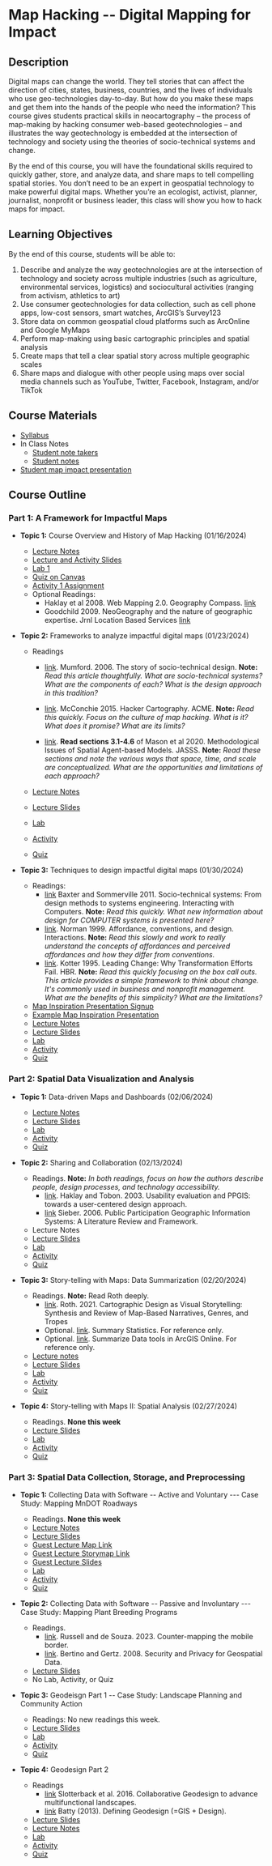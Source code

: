 # Map Hacking -- Digital Mapping for Impact

## Description

Digital maps can change the world. They tell stories that can affect the direction of cities, states, business, countries, and the lives of individuals who use geo-technologies day-to-day. But how do you make these maps and get them into the hands of the people who need the information? This course gives students practical skills in neocartography – the process of map-making by hacking consumer web-based geotechnologies – and illustrates the way geotechnology is embedded at the intersection of technology and society using the theories of socio-technical systems and change.

By the end of this course, you will have the foundational skills required to quickly gather, store, and analyze data, and share maps to tell compelling spatial stories. You don’t need to be an expert in geospatial technology to make powerful digital maps. Whether you’re an ecologist, activist, planner, journalist, nonprofit or business leader, this class will show you how to hack maps for impact.



## Learning Objectives

By the end of this course, students will be able to:
1.	Describe and analyze the way geotechnologies are at the intersection of technology and society across multiple industries (such as agriculture, environmental services, logistics) and sociocultural activities (ranging from activism, athletics to art)
2.	Use consumer geotechnologies for data collection, such as cell phone apps, low-cost sensors, smart watches, ArcGIS’s Survey123
3.	Store data on common geospatial cloud platforms such as ArcOnline and Google MyMaps
4.	Perform map-making using basic cartographic principles and spatial analysis
5.	Create maps that tell a clear spatial story across multiple geographic scales 
6.	Share maps and dialogue with other people using maps over social media channels such as YouTube, Twitter, Facebook, Instagram, and/or TikTok


## Course Materials
- [Syllabus](https://www.dropbox.com/scl/fi/wh4c1731hq72zvepmm0cb/GEOG3523_syllabus_in_person.docx?rlkey=v30drily9g0ct0sollnursj8b&dl=0)
- In Class Notes
  - [Student note takers](https://docs.google.com/spreadsheets/d/1LXTePmv203b_BeoKpW6iGAbs8MvA7miz2ojbqKX3EQk/edit?usp=drive_link)
  - [Student notes](https://docs.google.com/document/d/1AVYVFtF9tBi4w8hK0iNxkqCfJi6k9rusFYCVo6gvlYM/edit)
- [Student map impact presentation](https://docs.google.com/spreadsheets/d/1c4qGNcXkVMIrJODwFfpDhjDV2DI0jiTHq1GEgwWDAu0/edit?usp=drive_link)




## Course Outline

### Part 1: A Framework for Impactful Maps 
- **Topic 1:** Course Overview and History of Map Hacking (01/16/2024)
  - [Lecture Notes](https://www.dropbox.com/scl/fi/4py9uyxthxf2h6khqled4/01_Introduction_History_Digital-Mapping-Lecture-Notes.docx?rlkey=e44hqj66c6zx60tomi4zrzi5z&dl=0)
  - [Lecture and Activity Slides](https://www.dropbox.com/scl/fi/jyrzvt3f2yham4clofzmk/01_Introduction_History_Digital-Mapping-Lecture-Notes.pptx?rlkey=d97699b7dddz6ddjez6nkgwgf&dl=0)
  - [Lab 1](https://www.dropbox.com/scl/fi/dbryb9hk0nfyu5flx9gs6/01_Digital-Mapping-Lab-1.docx?rlkey=s29e4rlj4f2tc7the75knp9vh&dl=0)
  - [Quiz on Canvas](https://canvas.umn.edu/courses/423700/assignments/3734627)
  - [Activity 1 Assignment](https://canvas.umn.edu/courses/423700/assignments/3735006)
  - Optional Readings:
      - Haklay et al 2008. Web Mapping 2.0. Geography Compass. [link](https://www.dropbox.com/scl/fi/c3i4qygodp9nw3zkyiral/Haklay-et-al.-2008-Web-Mapping-2.0-The-Neogeography-of-the-GeoWeb.pdf?rlkey=xbsoyczyykc3l3pizyl4t9nbv&dl=0)
      - Goodchild 2009. NeoGeography and the nature of geographic expertise. Jrnl Location Based Services [link](https://www.dropbox.com/scl/fi/iabc28eqyknrbgfo975ky/Goodchild-2009-NeoGeography-and-the-nature-of-geographic-expertis.pdf?rlkey=4jj7jwysl3r2hm2ifq7ky12h8&dl=0)

- **Topic 2:** Frameworks to analyze impactful digital maps (01/23/2024)
  - Readings

    - [link](https://www.dropbox.com/scl/fi/5xn7hmj7n4hq0gkhiiq10/Mumford-2006-The-story-of-socio-technical-design-reflections-o.pdf?rlkey=0d1v8c8ue98uvog57rlsbpv16&dl=0).
    Mumford. 2006. The story of socio-technical design.
    **Note:** *Read this article thoughtfully. What are socio-technical systems? What are the components of each? What is the design approach in this tradition?* 
 
    - [link](https://www.dropbox.com/scl/fi/0dyaydlsvw227u1nm5z5z/McConchie-2015-Hacker-Cartography-Crowdsourced-Geography-OpenSt.pdf?rlkey=dhfi68lbwnq0j7zkpvr8hwvkx&dl=0).
      McConchie 2015. Hacker Cartography. ACME. **Note:** *Read this quickly. Focus on the culture of map hacking. What is it? What does it promise? What are its limits?*

    - [link](https://www.dropbox.com/scl/fi/snsvhn140kvjvfuep3vkl/Manson-et-al.-2020-Methodological-Issues-of-Spatial-Agent-Based-Model.pdf?rlkey=v5dy5o3l54p99mjqfq0nkq1x9&dl=0).
      **Read sections 3.1-4.6** of Mason et al 2020. Methodological Issues of Spatial Agent-based Models. JASSS. 
      **Note:** *Read these sections and note the various ways that space, time, and scale are conceptualized. What are the opportunities and limitations of each approach?*


  - [Lecture Notes](https://www.dropbox.com/scl/fi/fse1wi2rpm3tvc1etu3zd/02_Impact_Frameworks_Digital-Mapping-Lecture-Notes.docx?rlkey=rqijy2cul18qcu7vxfpe1k66g&dl=0)
  - [Lecture Slides](https://www.dropbox.com/scl/fi/cprtt0qw54ij2nym10ce7/02_Impact_Frameworks_Digital-Mapping-Lecture.pptx?rlkey=sre1v9xuy2gy1bq45dts3iw5d&dl=0)
  - [Lab](https://www.dropbox.com/scl/fi/z2qhtqdxssukjkc6fhyg1/02_Digital-Mapping-Lab-2.docx?rlkey=co34jpt8rjx41crb0edg380np&dl=0)
  - [Activity](https://www.dropbox.com/scl/fi/uhgp28mmf7w790q4fiyjs/02-Digital-Mapping-Activity-2-Assignment.docx?rlkey=jl6d160wxq8fowtl3h6644xmv&dl=0)
  - [Quiz](https://canvas.umn.edu/courses/423700/assignments/3751104)


- **Topic 3:** Techniques to design impactful digital maps (01/30/2024)
  - Readings:
    - [link](https://www.dropbox.com/scl/fi/m7iakzqewkk3ulhjaqz0r/Baxter-and-Sommerville-2011-Socio-technical-systems-From-design-methods-to-sy.pdf?rlkey=z07iu2k1gsqhsq1lz591028n9&dl=0)
      Baxter and Sommerville 2011. Socio-technical systems: From design methods to systems engineering. Interacting with Computers. **Note:** *Read this quickly. What new information about design for COMPUTER systems is presented here?*
    - [link](https://www.dropbox.com/scl/fi/vozwbzfkabgez1qndlt12/Norman-1999-Affordance-conventions-and-design.pdf?rlkey=95i589jb23crr7snc2lu5ehkt&dl=0). Norman 1999. Affordance, conventions, and design. Interactions. **Note:** *Read this slowly and work to really understand the concepts of affordances and perceived affordances and how they differ from conventions.*
    - [link](https://www.dropbox.com/scl/fi/u3mi9dhbayjbeqnquzmba/Kotter-1995-Leading-Change-Why-Transformation-Efforts-Fail.pdf?rlkey=wdabd6i9hmchj11p0z2o5ouym&dl=0).
      Kotter 1995. Leading Change: Why Transformation Efforts Fail. HBR. **Note:** *Read this quickly focusing on the box call outs. This article provides a simple framework to think about change. It's commonly used in business and nonprofit management. What are the benefits of this simplicity? What are the limitations?*
  - [Map Inspiration Presentation Signup](https://docs.google.com/spreadsheets/d/1c4qGNcXkVMIrJODwFfpDhjDV2DI0jiTHq1GEgwWDAu0/edit#gid=0)
  - [Example Map Inspiration Presentation](https://docs.google.com/presentation/d/1AmKitoWbCqK3ZeWPFVe1dm0KkKqUaknvkp1MQErbM9g/edit#slide=id.p)
  - [Lecture Notes](https://www.dropbox.com/scl/fi/n4h6g69jnptz0rva3jamn/03_Analysis_Techniques_Digital-Mapping-Lecture-Notes.docx?rlkey=e50rdkiohliuyds7p7sokra18&dl=0)
  - [Lecture Slides](https://www.dropbox.com/scl/fi/tz61yn681jhaw1uxwn5e3/03_Analysis_Techniques_Digital-Mapping-Lecture.pptx?rlkey=01lsxld5bft4ew542mhwmuuuh&dl=0)
  - [Lab](https://www.dropbox.com/scl/fi/sro66ks2r04zsrqjcrneq/03_Digital-Mapping-Lab-3.docx?rlkey=auiofxv7sf2bk23osce44pnlg&dl=0)
  - [Activity](https://www.dropbox.com/scl/fi/d2f1ezqcmi55v0f7x6odc/03-Digital-Mapping-Activity-3-Assignment.docx?rlkey=yba4d4b651tpk9g7jueuxj2rd&dl=0)
  - [Quiz](https://canvas.umn.edu/courses/423700/assignments/3759219)
 
### Part 2: Spatial Data Visualization and Analysis 
- **Topic 1:** Data-driven Maps and Dashboards (02/06/2024)
  - [Lecture Notes](https://www.dropbox.com/scl/fi/mj8zb35o70y6e48jzac5o/04_Data_driven_Map_Hacking-Lecture-Notes.docx?rlkey=zriccp6yeqyp5jojcw7a7ps7a&dl=0)
  - [Lecture Slides](https://www.dropbox.com/scl/fi/c1w8n3xruqrx3oyhdw87m/04_Data_driven_Map_Hacking.pptx?rlkey=gtwqc3aq7zea4vsdmxq6bn7i6&dl=0)
  - [Lab](https://www.dropbox.com/scl/fi/35fqfzxz7eajn9n5iws9s/04_Digital-Mapping-Lab-4.docx?rlkey=cjubdl2981f91q2i12mik6a8j&dl=0)
  - [Activity](https://www.dropbox.com/scl/fi/psscd1p8ggttrtzium8p2/04-Digital-Mapping-Activity-4-Assignment.docx?rlkey=x218af5mxusoo0xq32iwtt1sx&dl=0)
  - [Quiz](https://canvas.umn.edu/courses/423700/assignments/3765374)
 
- **Topic 2:** Sharing and Collaboration (02/13/2024)
  - Readings. **Note:** *In both readings, focus on how the authors describe people, design processes, and technology accessibility.*
    - [link](https://www.dropbox.com/scl/fi/l3uef0qmkausmxrqxqqw3/Haklay-and-Tob-n-2003-Usability-evaluation-and-PPGIS-towards-a-user-cen.pdf?rlkey=k4o31z86f3tdoouw7wwjmy11b&dl=0).
      Haklay and Tobon. 2003. Usability evaluation and PPGIS: towards a user-centered design approach.
    - [link](https://www.dropbox.com/scl/fi/ix9y35twm2d489gc1ur3z/Sieber-2006-Public-Participation-Geographic-Information-System.pdf?rlkey=y77d8s0anuwcdc031nb2tvlyo&dl=0)
      Sieber. 2006. Public Participation Geographic Information Systems: A Literature Review and Framework.
  - Lecture Notes
  - [Lecture Slides](https://www.dropbox.com/scl/fi/kg4w0s3ve18eayweatah0/05_Data_Sharing_and_Collaboration.pptx?rlkey=jxdoiwn58erb18gm3okdsi05f&dl=0)
  - [Lab](https://www.dropbox.com/scl/fi/4uleojszl33pi4pwffk27/05_Digital-Mapping-Lab-5.docx?rlkey=wsvwgppa8hywfjjwdjaehk50i&dl=0)
  - [Activity](https://www.dropbox.com/scl/fi/quhn4eq5cwdes7p7aemuz/05-Digital-Mapping-Activity-5Assignment.docx?rlkey=4ss1o5z3zpb6ngwnxl18i3u00&dl=0)
  - [Quiz](https://canvas.umn.edu/courses/423700/assignments/3771024)

- **Topic 3:** Story-telling with Maps: Data Summarization (02/20/2024)
  - Readings. **Note:** Read Roth deeply.
    - [link](https://www.dropbox.com/scl/fi/3p0kk00fcmd0spctndji6/Roth-2021-Cartographic-Design-as-Visual-Storytelling-Synthe.pdf?rlkey=9fdy4k9abm1ey8ckknsl7yjlo&dl=0).
      Roth. 2021. Cartographic Design as Visual Storytelling: Synthesis and Review of Map-Based Narratives, Genres, and Tropes
    - Optional. [link](https://doc.arcgis.com/en/arcgis-online/analyze/summary-statistics-mv.htm). Summary Statistics. For reference only.
    - Optional. [link](https://doc.arcgis.com/en/arcgis-online/analyze/aggregate-points-mv.htm). Summarize Data tools in ArcGIS Online. For reference only.
  - [Lecture notes](https://www.dropbox.com/scl/fi/ht1gwr2lfib0il54pddfg/06_storytelling-Lecture-Notes.docx?rlkey=1efkgaal95r0tpp6d2m12o5eh&dl=0)
  - [Lecture Slides](https://www.dropbox.com/scl/fi/c23c5o8chpumbj4sga0rt/06_data_storytelling_summarization.pptx?rlkey=ukoy3f9yclm2o7sjwpgh1fsz4&dl=0)
  - [Lab](https://www.dropbox.com/scl/fi/2s20hvc52vq64v3upkjwu/06_Digital-Mapping-Lab-6.docx?rlkey=ux1x7s7l3koxj69ktwgaiim9z&dl=0)
  - [Activity](https://www.dropbox.com/scl/fi/06ng3nurr1l99fe5erg55/06-Digital-Mapping-Activity-6-Assignment.docx?rlkey=kexfpgbmw00ojdmzfyyvwlr24&dl=0)
  - [Quiz](https://canvas.umn.edu/courses/423700/assignments/3775942)

- **Topic 4:** Story-telling with Maps II: Spatial Analysis (02/27/2024)
  - Readings. **None this week**
  - [Lecture Slides](https://www.dropbox.com/scl/fi/2gn3r2zaxn73kqwimsif8/07_data_storytelling_analysis.pptx?rlkey=b5uakwrnuhwzohkvolorewe9h&dl=0)
  - [Lab](https://www.dropbox.com/scl/fi/xgzpcr6uma92qrkox6ok6/07_Digital-Mapping-Lab-7.docx?rlkey=s2ww8a9mt9rxhvj8cjh2oqt74&dl=0)
  - [Activity](https://www.dropbox.com/scl/fi/inhnm7qoy3df02zh28mco/07-Digital-Mapping-Activity-7-Assignment.docx?rlkey=tjl8qeasdk1lea27ydnh10zn7&dl=0)
  - [Quiz](https://www.dropbox.com/scl/fi/wiyg7nsh0wezs1qzzt8ii/07_Digital-Mapping-Quiz-7.docx?rlkey=t3idojz817an7w91n1netjbvi&dl=00)

### Part 3: Spatial Data Collection, Storage, and Preprocessing
- **Topic 1:** Collecting Data with Software -- Active and Voluntary --- Case Study: Mapping MnDOT Roadways
  - Readings. **None this week**
  - [Lecture Notes](https://www.dropbox.com/scl/fi/ilko9irgmsms0amdk2oip/08_data_collection_Lecture-Notes.docx?rlkey=gw60x67aa08eenyfprkll05jh&dl=0)
  - [Lecture Slides](https://www.dropbox.com/scl/fi/v5eo1o6ce4u771ctl1m6o/08_data_collection.pptx?rlkey=781f7uoql2u3zyy8harrjuue9&dl=0)
  - [Guest Lecture Map Link](https://www.spatialgalen.com/_files/ugd/3b6229_82e632d2a8064843833ed2096cb00fff.pdf)
  - [Guest Lecture Storymap Link](https://storymaps.arcgis.com/stories/dfda5ab6ec3944a68aab2fc7163bda10)
  - [Guest Lecture Slides](https://www.dropbox.com/scl/fi/jt8wqo83urterqn6gzu94/08_MnDOT_UMNPresentation_20240312.pptx?rlkey=voyuhiprgdq5hjtgubp6jiwm3&dl=0)
  - [Lab](https://www.dropbox.com/scl/fi/qw4fcjogqu7s0k72dskgy/08_Digital-Mapping-Lab-8.docx?rlkey=7n0cc2jnz4wc3lf1vr5kudth9&dl=0)
  - [Activity](https://www.dropbox.com/scl/fi/jsvfokil3v58hmw97wcze/08-Digital-Mapping-Activity-8-Assignment.docx?rlkey=4vlcrdgw4dn2ck4b9or4mj1lp&dl=0)
  - [Quiz](https://canvas.umn.edu/courses/423700/assignments/3794083)
 
- **Topic 2:** Collecting Data with Software -- Passive and Involuntary --- Case Study: Mapping Plant Breeding Programs
  - Readings.
    - [link](https://www.dropbox.com/scl/fi/we6o3e5trel4y8kav4fe8/Russell-and-de-Souza-2023-Counter-mapping-the-mobile-border-Racial-surveill.pdf?rlkey=s71668l32ozsp1g07tt0l1x9t&dl=0).
      Russell and de Souza. 2023. Counter-mapping the mobile border.
    - [link](https://www.dropbox.com/scl/fi/jvr9ajeiuqmwd58kcpu92/Bertino-and-Gertz-Security-and-Privacy-for-Geospatial-Data-Concepts.pdf?rlkey=rq94949i4oz0iy1qy8rjjt5i3&dl=0).
      Bertino and Gertz. 2008. Security and Privacy for Geospatial Data.
  - [Lecture Slides](https://www.dropbox.com/scl/fi/f6zpw5f3ktlf5tirsk021/09_data_collection_software.pptx?rlkey=bvnwhysywyfiq054xhlu1w9bw&dl=0)
  - No Lab, Activity, or Quiz

- **Topic 3:** Geodeisgn Part 1 -- Case Study: Landscape Planning and Community Action
  - Readings: No new readings this week.
  - [Lecture Slides](https://www.dropbox.com/scl/fi/8omvkccpiiv5xm5tiz9ym/10_geodesign_part_1.pptx?rlkey=38dnrrc69lqch8hijpqiky6mn&dl=0)
  - [Lab](https://www.dropbox.com/scl/fi/19rk1jmxute51blf9qnqw/10_Digital-Mapping-Lab-10.docx?rlkey=tl3ai64thngunqoh3nxcovyko&dl=0)
  - [Activity](https://www.dropbox.com/scl/fi/ldyab3jixiq8o2xzs49j7/10-Digital-Mapping-Activity-10-Assignment.docx?rlkey=ry6kzzhx6m4aiy0nnkx2a8zit&dl=0)
  - [Quiz](https://canvas.umn.edu/courses/423700/assignments/3805718)
  
- **Topic 4:** Geodesign Part 2
  - Readings
    - [link](https://www.dropbox.com/scl/fi/eyn9nv6hamwtikgzpw106/Slotterback-et-al.-2016-Collaborative-Geodesign-to-advance-multifunctional.pdf?rlkey=3grqefqzr5gzmwesq6r1sdzkn&dl=0)
        Slotterback et al. 2016. Collaborative Geodesign to advance multifunctional landscapes.
    -  [link](https://www.dropbox.com/scl/fi/jdkzgq5z66a72fi1cowqt/Batty-2013-Defining-Geodesign-GIS-Design.pdf?rlkey=duhclavf3gis3ys84110j1jx8&dl=0)
        Batty (2013). Defining Geodesign (=GIS + Design).
  - [Lecture Slides]()
  - [Lecture Notes]()
  - [Lab]()
  - [Activity]()
  - [Quiz]()
